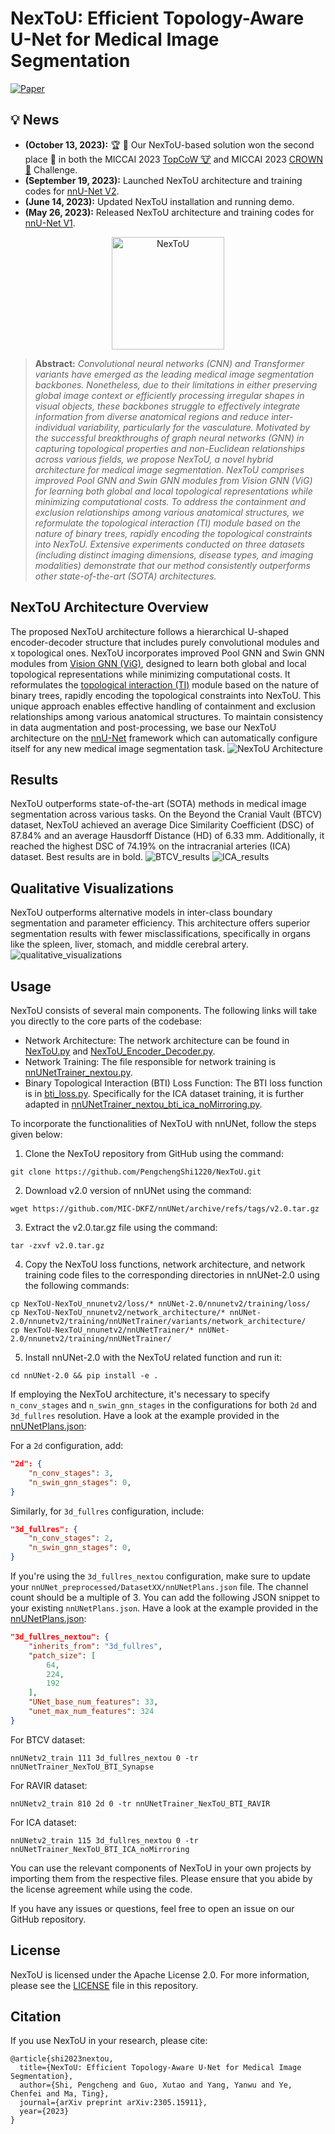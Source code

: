 # NexToU: Efficient Topology-Aware U-Net for Medical Image Segmentation
[![Paper](https://img.shields.io/badge/arXiv-Paper-<COLOR>.svg)](https://arxiv.org/abs/2305.15911)

## :bulb: News
* **(October 13, 2023):** :trophy: :tada: Our NexToU-based solution won the second place 🥈 in both the MICCAI 2023 [TopCoW 🐮](https://topcow23.grand-challenge.org/evaluation/finaltest-cta-multiclass/leaderboard) and MICCAI 2023 [CROWN 👑](https://crown.isi.uu.nl/leaderboard/) Challenge.
* **(September 19, 2023):** Launched NexToU architecture and training codes for [nnU-Net V2](https://github.com/PengchengShi1220/NexToU/tree/NexToU_nnunetv2).
* **(June 14, 2023):** Updated NexToU installation and running demo.
* **(May 26, 2023):** Released NexToU architecture and training codes for [nnU-Net V1](https://github.com/PengchengShi1220/NexToU/tree/NexToU_nnunetv1).

<p align="center">
  <img src="assets/NexToU.png" alt="NexToU" width="180"/>
</p>

> **Abstract:** *Convolutional neural networks (CNN) and Transformer variants have emerged as the leading medical image segmentation backbones. Nonetheless, due to their limitations in either preserving global image context or efficiently processing irregular shapes in visual objects, these backbones struggle to effectively integrate information from diverse anatomical regions and reduce inter-individual variability, particularly for the vasculature. Motivated by the successful breakthroughs of graph neural networks (GNN) in capturing topological properties and non-Euclidean relationships across various fields, we propose NexToU, a novel hybrid architecture for medical image segmentation. NexToU comprises improved Pool GNN and Swin GNN modules from Vision GNN (ViG) for learning both global and local topological representations while minimizing computational costs. To address the containment and exclusion relationships among various anatomical structures, we reformulate the topological interaction (TI) module based on the nature of binary trees, rapidly encoding the topological constraints into NexToU. Extensive experiments conducted on three datasets (including distinct imaging dimensions, disease types, and imaging modalities) demonstrate that our method consistently outperforms other state-of-the-art (SOTA) architectures.* 

## NexToU Architecture Overview

The proposed NexToU architecture follows a hierarchical U-shaped encoder-decoder structure that includes purely convolutional modules and x topological ones. NexToU incorporates improved Pool GNN and Swin GNN modules from [Vision GNN (ViG)](https://github.com/huawei-noah/Efficient-AI-Backbones/tree/master/vig_pytorch), designed to learn both global and local topological representations while minimizing computational costs. It reformulates the [topological interaction (TI)](https://github.com/TopoXLab/TopoInteraction) module based on the nature of binary trees, rapidly encoding the topological constraints into NexToU. This unique approach enables effective handling of containment and exclusion relationships among various anatomical structures. To maintain consistency in data augmentation and post-processing, we base our NexToU architecture on the [nnU-Net](https://github.com/MIC-DKFZ/nnUNet) framework which can automatically configure itself for any new medical image segmentation task.
![NexToU Architecture](/assets/NexToU_architecture.jpg)

## Results

NexToU outperforms state-of-the-art (SOTA) methods in medical image segmentation across various tasks. On the Beyond the Cranial Vault (BTCV) dataset, NexToU achieved an average Dice Similarity Coefficient (DSC) of 87.84% and an average Hausdorff Distance (HD) of 6.33 mm. Additionally, it reached the highest DSC of 74.19% on the intracranial arteries (ICA) dataset. Best results are in bold.
![BTCV_results](/assets/BTCV_results.jpg)
![ICA_results](/assets/ICA_results.jpg)

## Qualitative Visualizations

NexToU outperforms alternative models in inter-class boundary segmentation and parameter efficiency. This architecture offers superior segmentation results with fewer misclassifications, specifically in organs like the spleen, liver, stomach, and middle cerebral artery.
![qualitative_visualizations](/assets/qualitative_visualizations.jpg)

## Usage

NexToU consists of several main components. The following links will take you directly to the core parts of the codebase:

- Network Architecture: The network architecture can be found in [NexToU.py](https://github.com/PengchengShi1220/NexToU/blob/NexToU_nnunetv2/network_architecture/NexToU.py) and [NexToU_Encoder_Decoder.py](https://github.com/PengchengShi1220/NexToU/blob/NexToU_nnunetv2/network_architecture/NexToU_Encoder_Decoder.py).
- Network Training: The file responsible for network training is [nnUNetTrainer_nextou.py](https://github.com/PengchengShi1220/NexToU/blob/NexToU_nnunetv2/nnUNetTrainer/nnUNetTrainer_nextou.py).
- Binary Topological Interaction (BTI) Loss Function: The BTI loss function is in [bti_loss.py](https://github.com/PengchengShi1220/NexToU/blob/NexToU_nnunetv2/loss/bti_loss.py). Specifically for the ICA dataset training, it is further adapted in [nnUNetTrainer_nextou_bti_ica_noMirroring.py](https://github.com/PengchengShi1220/NexToU/blob/NexToU_nnunetv2/nnUNetTrainer/nnUNetTrainer_nextou_bti_ica_noMirroring.py).

To incorporate the functionalities of NexToU with nnUNet, follow the steps given below:

1. Clone the NexToU repository from GitHub using the command:
```
git clone https://github.com/PengchengShi1220/NexToU.git
```

2. Download v2.0 version of nnUNet using the command:
```
wget https://github.com/MIC-DKFZ/nnUNet/archive/refs/tags/v2.0.tar.gz
```

3. Extract the v2.0.tar.gz file using the command:
```
tar -zxvf v2.0.tar.gz
```

4. Copy the NexToU loss functions, network architecture, and network training code files to the corresponding directories in nnUNet-2.0 using the following commands:
```
cp NexToU-NexToU_nnunetv2/loss/* nnUNet-2.0/nnunetv2/training/loss/
cp NexToU-NexToU_nnunetv2/network_architecture/* nnUNet-2.0/nnunetv2/training/nnUNetTrainer/variants/network_architecture/
cp NexToU-NexToU_nnunetv2/nnUNetTrainer/* nnUNet-2.0/nnunetv2/training/nnUNetTrainer/
```

5. Install nnUNet-2.0 with the NexToU related function and run it:
```
cd nnUNet-2.0 && pip install -e .
```

If employing the NexToU architecture, it's necessary to specify `n_conv_stages` and `n_swin_gnn_stages` in the configurations for both `2d` and `3d_fullres` resolution. Have a look at the example provided in the [nnUNetPlans.json](https://github.com/PengchengShi1220/NexToU/blob/aa02cf47dcf2bb9de044edf4c9698c20fb36c67c/nnUNetPlans.json#L34):

For a `2d` configuration, add:
```json
"2d": {
    "n_conv_stages": 3,
    "n_swin_gnn_stages": 0,
}
```
Similarly, for `3d_fullres` configuration, include:
```json
"3d_fullres": {
    "n_conv_stages": 2,
    "n_swin_gnn_stages": 0,
}
```

If you're using the `3d_fullres_nextou` configuration, make sure to update your `nnUNet_preprocessed/DatasetXX/nnUNetPlans.json` file. The channel count should be a multiple of 3. You can add the following JSON snippet to your existing `nnUNetPlans.json`. Have a look at the example provided in the [nnUNetPlans.json](https://github.com/PengchengShi1220/NexToU/blob/0e9f558c97044917a2353d81133dd39e1b003c8d/nnUNetPlans.json#L426):

```json
"3d_fullres_nextou": {
    "inherits_from": "3d_fullres",
    "patch_size": [
        64,
        224,
        192
    ],
    "UNet_base_num_features": 33,
    "unet_max_num_features": 324
}
```

For BTCV dataset:
```
nnUNetv2_train 111 3d_fullres_nextou 0 -tr nnUNetTrainer_NexToU_BTI_Synapse
```

For RAVIR dataset:
```
nnUNetv2_train 810 2d 0 -tr nnUNetTrainer_NexToU_BTI_RAVIR
```

For ICA dataset:
```
nnUNetv2_train 115 3d_fullres_nextou 0 -tr nnUNetTrainer_NexToU_BTI_ICA_noMirroring
```

You can use the relevant components of NexToU in your own projects by importing them from the respective files. Please ensure that you abide by the license agreement while using the code.

If you have any issues or questions, feel free to open an issue on our GitHub repository.

## License

NexToU is licensed under the Apache License 2.0. For more information, please see the [LICENSE](LICENSE) file in this repository.

## Citation
If you use NexToU in your research, please cite:

```
@article{shi2023nextou,
  title={NexToU: Efficient Topology-Aware U-Net for Medical Image Segmentation},
  author={Shi, Pengcheng and Guo, Xutao and Yang, Yanwu and Ye, Chenfei and Ma, Ting},
  journal={arXiv preprint arXiv:2305.15911},
  year={2023}
}
```

